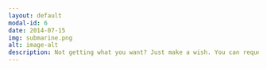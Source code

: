 ```yaml
---
layout: default
modal-id: 6
date: 2014-07-15
img: submarine.png
alt: image-alt
description: Not getting what you want? Just make a wish. You can request any product / service / payment at cheapest price available. Just reach us out at sellnotme@gmail.com
---
```

